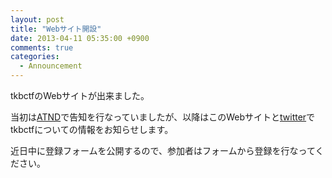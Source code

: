 ```yaml
---
layout: post
title: "Webサイト開設"
date: 2013-04-11 05:35:00 +0900
comments: true
categories:
  - Announcement
---
```


tkbctfのWebサイトが出来ました。

当初は[ATND](http://atnd.org/events/38597)で告知を行なっていましたが、以降はこのWebサイトと[twitter](https://twitter.com/tkbctf)でtkbctfについての情報をお知らせします。

近日中に登録フォームを公開するので、参加者はフォームから登録を行なってください。